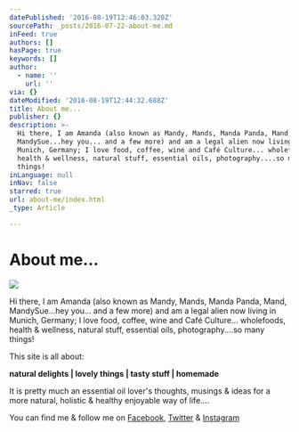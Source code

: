 ```yaml
---
datePublished: '2016-08-19T12:46:03.320Z'
sourcePath: _posts/2016-07-22-about-me.md
inFeed: true
authors: []
hasPage: true
keywords: []
author:
  - name: ''
    url: ''
via: {}
dateModified: '2016-08-19T12:44:32.688Z'
title: About me...
publisher: {}
description: >-
  Hi there, I am Amanda (also known as Mandy, Mands, Manda Panda, Mand,
  MandySue...hey you... and a few more) and am a legal alien now living in
  Munich, Germany; I love food, coffee, wine and Café Culture... wholefoods,
  health & wellness, natural stuff, essential oils, photography....so many
  things!
inLanguage: null
inNav: false
starred: true
url: about-me/index.html
_type: Article

---
```

# About me...
![](https://the-grid-user-content.s3-us-west-2.amazonaws.com/68f7d1a8-440c-44d1-96e1-beed0181d6af.jpg)

Hi there, I am Amanda (also known as Mandy, Mands, Manda Panda, Mand, MandySue...hey you... and a few more) and am a legal alien now living in Munich, Germany; I love food, coffee, wine and Café Culture... wholefoods, health & wellness, natural stuff, essential oils, photography....so many things!

This site is all about:

**natural delights | lovely things | tasty stuff | homemade**

It is pretty much an essential oil lover's thoughts, musings & ideas for a more natural, holistic & healthy enjoyable way of life....

You can find me & follow me on [Facebook][0], [Twitter][1] & [Instagram][2]

[0]: https://facebook.com/clarksessentials "Facebook"
[1]: https://twitter.com/mandysue73
[2]: https://www.instagram.com/mandysue73/